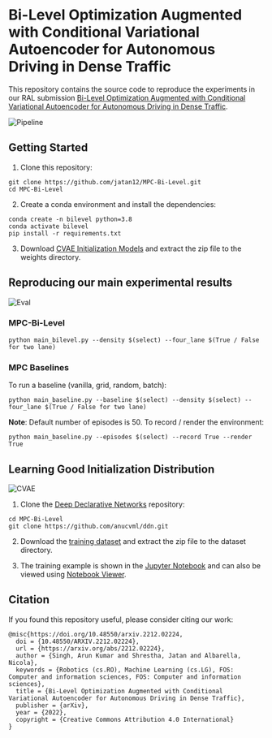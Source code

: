 # Bi-Level Optimization Augmented with Conditional Variational Autoencoder for Autonomous Driving in Dense Traffic

This repository contains the source code to reproduce the experiments in our RAL submission [Bi-Level Optimization Augmented with Conditional Variational Autoencoder for Autonomous Driving in Dense Traffic](https://arxiv.org/abs/2212.02224).

![Pipeline](https://user-images.githubusercontent.com/38403732/209846154-865812a0-e1c4-474c-ba78-8dab36c4ac21.png)

## Getting Started

1. Clone this repository:

```
git clone https://github.com/jatan12/MPC-Bi-Level.git
cd MPC-Bi-Level
```
2. Create a conda environment and install the dependencies:

```
conda create -n bilevel python=3.8
conda activate bilevel
pip install -r requirements.txt
```
3. Download [CVAE Initialization Models](https://drive.google.com/file/d/1nOQq6EGnEdUtq1nuBOqsYGJwmw6M47dJ/view?usp=share_link) and extract the zip file to the weights directory. 

## Reproducing our main experimental results

![Eval](https://user-images.githubusercontent.com/38403732/209851177-1d56bef3-8e77-4452-a9d1-f1a5c80f2260.png)

### MPC-Bi-Level

```
python main_bilevel.py --density $(select) --four_lane $(True / False for two lane)
```

### MPC Baselines

To run a baseline (vanilla, grid, random, batch):

```
python main_baseline.py --baseline $(select) --density $(select) --four_lane $(True / False for two lane)
```
**Note**: Default number of episodes is 50. To record / render the environment:

```
python main_baseline.py --episodes $(select) --record True --render True
```

## Learning Good Initialization Distribution

![CVAE](https://user-images.githubusercontent.com/38403732/209850972-7171caa7-6aff-48ab-aa32-dbdf5f5a1ffc.png)

1. Clone the [Deep Declarative Networks](https://arxiv.org/abs/1909.04866) repository:

```
cd MPC-Bi-Level
git clone https://github.com/anucvml/ddn.git
```

2. Download the [training dataset](https://drive.google.com/file/d/1tfXn11uwGwqS23hOH1oKlfIVJya9-hvE/view?usp=share_link) and extract the zip file to the dataset directory. 

3. The training example is shown in the [Jupyter Notebook](https://github.com/jatan12/MPC-Bi-Level/blob/main/Beta%20cVAE%20DDN%20Training.ipynb) and can also be viewed using [Notebook Viewer](https://nbviewer.org/github/jatan12/MPC-Bi-Level/blob/main/Beta%20cVAE%20DDN%20Training.ipynb).

## Citation

If you found this repository useful, please consider citing our work:

```
@misc{https://doi.org/10.48550/arxiv.2212.02224,
  doi = {10.48550/ARXIV.2212.02224},
  url = {https://arxiv.org/abs/2212.02224},
  author = {Singh, Arun Kumar and Shrestha, Jatan and Albarella, Nicola},
  keywords = {Robotics (cs.RO), Machine Learning (cs.LG), FOS: Computer and information sciences, FOS: Computer and information sciences},
  title = {Bi-Level Optimization Augmented with Conditional Variational Autoencoder for Autonomous Driving in Dense Traffic},
  publisher = {arXiv},
  year = {2022},
  copyright = {Creative Commons Attribution 4.0 International}
}
```
